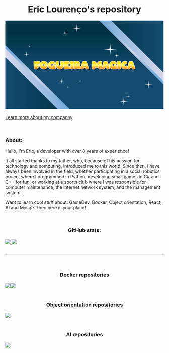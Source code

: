 <h1 align=center> 
  Eric Lourenço's repository 
</h1>

![Banner](/Banner.png)

[Learn more about my companny](https://play.google.com/store/apps/developer?id=Magical_Campfire&hl=pt_BR)

<br>

<h3> About: </h3>

<p> Hello, I'm Eric, a developer with over 8 years of experience!

It all started thanks to my father, who, because of his passion for technology and computing, introduced me to this world. Since then, I have always been involved in the field, whether participating in a social robotics project where I programmed in Python, developing small games in C# and C++ for fun, or working at a sports club where I was responsible for computer maintenance, the internet network system, and the management system. 

Want to learn cool stuff about: GameDev, Docker, Object orientation, React, AI and Mysql?
Then here is your place!</p>

<br>

<h3 align=center> GitHub stats: </h3>

<div style="display: flex; flex-direction:row; justify-content:flex-start; align-itens:center;" align="center">
  <a href="https://github.com/ericloumendes/">
    <img height="180em" src="https://github-readme-stats.vercel.app/api?username=ericloumendes&show_icons=true&theme=date_night"/>
    <img height="180em" src="https://github-readme-stats.vercel.app/api/top-langs/?username=ericloumendes&layout=donut&theme=date_night"/>
  </a>
</div>

<br>

---

<br>

<h3 align=center> Docker repositories </h3>
  <div style="display: flex; flex-direction:row; justify-content:flex-start; align-itens:center;" align="center">
    <a href="https://github.com/ericloumendes/node_docker">
      <img src="https://github-readme-stats.vercel.app/api/pin/?username=ericloumendes&repo=node_docker&show_icons=true&theme=date_night">
    </a>
    <a href="https://github.com/ericloumendes/Docker_Raspberry-pi">
      <img src="https://github-readme-stats.vercel.app/api/pin/?username=ericloumendes&repo=Docker_Raspberry-pi&show_icons=true&theme=date_night">
    </a>
  </div>

  <br>

  <h3 align=center> Object orientation repositories </h3>
  <div style="display: flex; flex-direction:row; justify-content:flex-start; align-itens:center;" align="center">
    <a href="https://github.com/ericloumendes/ORM-MODEL">
      <img src="https://github-readme-stats.vercel.app/api/pin/?username=ericloumendes&repo=ORM-MODEL&show_icons=true&theme=date_night">
    </a>
  </div>

  <br>

  <h3 align=center> AI repositories </h3>
  <div style="display: flex; flex-direction:row; justify-content:flex-start; align-itens:center;" align="center">
    <a href="https://github.com/ericloumendes/TIcTacToe---machine-learning">
      <img src="https://github-readme-stats.vercel.app/api/pin/?username=ericloumendes&repo=TIcTacToe---machine-learning&show_icons=true&theme=date_night">
    </a>
  </div>




